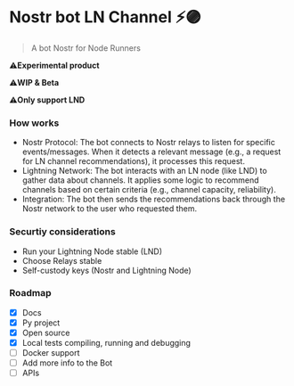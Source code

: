 # Nostr bot LN Channel ⚡🟣

>A bot Nostr for Node Runners 

⚠️**Experimental product**

⚠️**WIP & Beta**

⚠️**Only support LND**

### How works 

- Nostr Protocol: The bot connects to Nostr relays to listen for specific events/messages. When it detects a relevant message (e.g., a request for LN channel recommendations), it processes this request.
- Lightning Network: The bot interacts with an LN node (like LND) to gather data about channels. It applies some logic to recommend channels based on certain criteria (e.g., channel capacity, reliability).
- Integration: The bot then sends the recommendations back through the Nostr network to the user who requested them.

### Securtiy considerations

- Run your Lightning Node stable (LND)
- Choose Relays stable
- Self-custody keys (Nostr and Lightning Node)
  
### Roadmap 

- [x] Docs
- [x] Py project
- [x] Open source 
- [x] Local tests compiling, running and debugging
- [ ] Docker support
- [ ] Add more info to the Bot
- [ ] APIs

